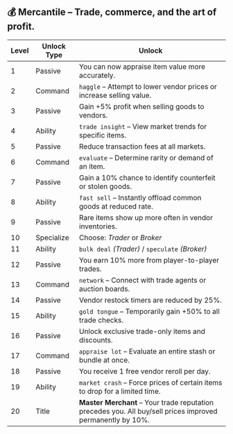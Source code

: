 ## 💰 Mercantile – Trade, commerce, and the art of profit.

| Level | Unlock Type | Unlock |
|-------|-------------|--------|
| 1 | Passive | You can now appraise item value more accurately. |
| 2 | Command | `haggle` – Attempt to lower vendor prices or increase selling value. |
| 3 | Passive | Gain +5% profit when selling goods to vendors. |
| 4 | Ability | `trade insight` – View market trends for specific items. |
| 5 | Passive | Reduce transaction fees at all markets. |
| 6 | Command | `evaluate` – Determine rarity or demand of an item. |
| 7 | Passive | Gain a 10% chance to identify counterfeit or stolen goods. |
| 8 | Ability | `fast sell` – Instantly offload common goods at reduced rate. |
| 9 | Passive | Rare items show up more often in vendor inventories. |
| 10 | Specialize | Choose: *Trader* or *Broker* |
| 11 | Ability | `bulk deal` *(Trader)* / `speculate` *(Broker)* |
| 12 | Passive | You earn 10% more from player-to-player trades. |
| 13 | Command | `network` – Connect with trade agents or auction boards. |
| 14 | Passive | Vendor restock timers are reduced by 25%. |
| 15 | Ability | `gold tongue` – Temporarily gain +50% to all trade checks. |
| 16 | Passive | Unlock exclusive trade-only items and discounts. |
| 17 | Command | `appraise lot` – Evaluate an entire stash or bundle at once. |
| 18 | Passive | You receive 1 free vendor reroll per day. |
| 19 | Ability | `market crash` – Force prices of certain items to drop for a limited time. |
| 20 | Title | **Master Merchant** – Your trade reputation precedes you. All buy/sell prices improved permanently by 10%.